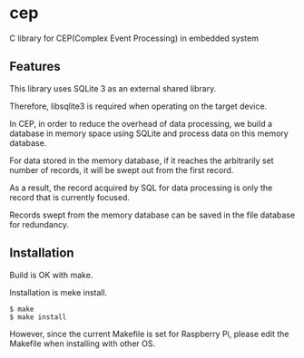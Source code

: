 # cep
C library for CEP(Complex Event Processing) in embedded system

## Features
This library uses SQLite 3 as an external shared library.

Therefore, libsqlite3 is required when operating on the target device.

In CEP, in order to reduce the overhead of data processing, we build a database in memory space using SQLite and process data on this memory database.

For data stored in the memory database, if it reaches the arbitrarily set number of records, it will be swept out from the first record. 

As a result, the record acquired by SQL for data processing is only the record that is currently focused.

Records swept from the memory database can be saved in the file database for redundancy.

## Installation
Build is OK with make.

Installation is meke install.

```
$ make
$ make install
```

However, since the current Makefile is set for Raspberry Pi, please edit the Makefile when installing with other OS.
